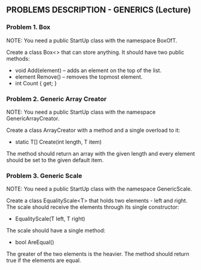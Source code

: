## PROBLEMS DESCRIPTION - GENERICS (Lecture)


### Problem 1.	Box
NOTE: You need a public StartUp class with the namespace BoxOfT.

Create a class Box<> that can store anything. It should have two public methods:
  +	void Add(element) – adds an element on the top of the list.
  +	element Remove() – removes the topmost element.
  +	int Count { get; }


### Problem 2.	Generic Array Creator
NOTE: You need a public StartUp class with the namespace GenericArrayCreator.

Create a class ArrayCreator with a method and a single overload to it:
  +	static T[] Create(int length, T item)

The method should return an array with the given length and every element should be set to the given default item.

### Problem 3.	Generic Scale
NOTE: You need a public StartUp class with the namespace GenericScale.

Create a class EqualityScale\<T> that holds two elements - left and right. The scale should receive the elements through its single constructor:
  +	EqualityScale(T left, T right)

The scale should have a single method: 
  +	bool AreEqual()

The greater of the two elements is the heavier. The method should return true if the elements are equal.
